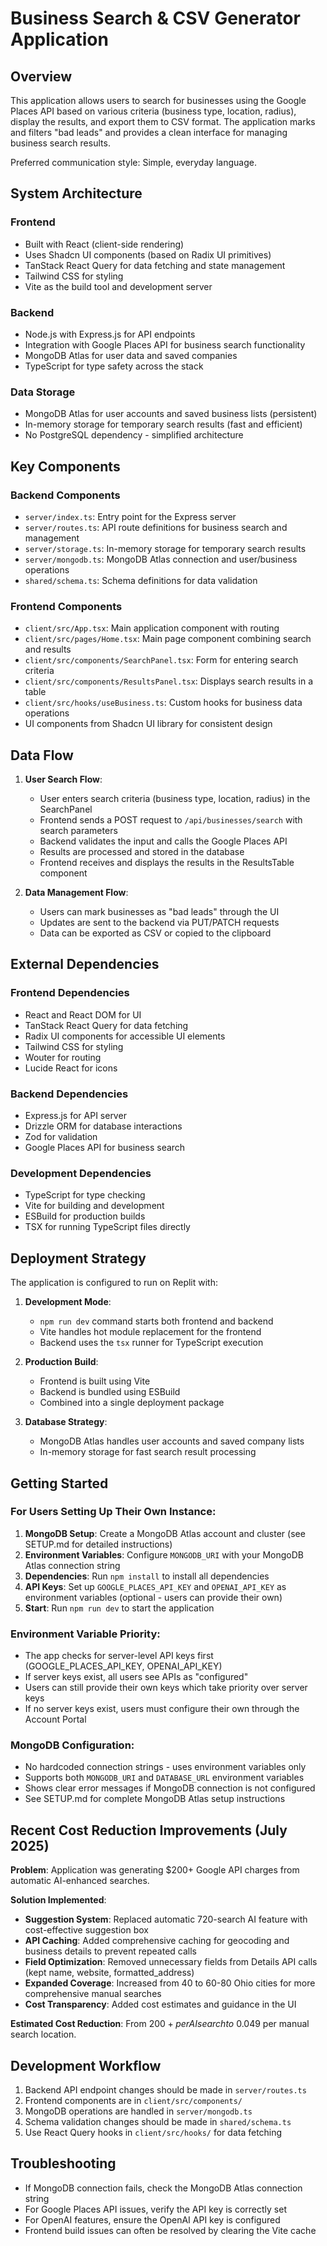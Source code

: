 # Business Search & CSV Generator Application

## Overview

This application allows users to search for businesses using the Google Places API based on various criteria (business type, location, radius), display the results, and export them to CSV format. The application marks and filters "bad leads" and provides a clean interface for managing business search results.

Preferred communication style: Simple, everyday language.

## System Architecture

### Frontend
- Built with React (client-side rendering)
- Uses Shadcn UI components (based on Radix UI primitives)
- TanStack React Query for data fetching and state management
- Tailwind CSS for styling
- Vite as the build tool and development server

### Backend
- Node.js with Express.js for API endpoints
- Integration with Google Places API for business search functionality
- MongoDB Atlas for user data and saved companies
- TypeScript for type safety across the stack

### Data Storage
- MongoDB Atlas for user accounts and saved business lists (persistent)
- In-memory storage for temporary search results (fast and efficient)
- No PostgreSQL dependency - simplified architecture

## Key Components

### Backend Components
- `server/index.ts`: Entry point for the Express server
- `server/routes.ts`: API route definitions for business search and management
- `server/storage.ts`: In-memory storage for temporary search results
- `server/mongodb.ts`: MongoDB Atlas connection and user/business operations
- `shared/schema.ts`: Schema definitions for data validation

### Frontend Components
- `client/src/App.tsx`: Main application component with routing
- `client/src/pages/Home.tsx`: Main page component combining search and results
- `client/src/components/SearchPanel.tsx`: Form for entering search criteria
- `client/src/components/ResultsPanel.tsx`: Displays search results in a table
- `client/src/hooks/useBusiness.ts`: Custom hooks for business data operations
- UI components from Shadcn UI library for consistent design

## Data Flow

1. **User Search Flow**:
   - User enters search criteria (business type, location, radius) in the SearchPanel
   - Frontend sends a POST request to `/api/businesses/search` with search parameters
   - Backend validates the input and calls the Google Places API
   - Results are processed and stored in the database
   - Frontend receives and displays the results in the ResultsTable component

2. **Data Management Flow**:
   - Users can mark businesses as "bad leads" through the UI
   - Updates are sent to the backend via PUT/PATCH requests
   - Data can be exported as CSV or copied to the clipboard

## External Dependencies

### Frontend Dependencies
- React and React DOM for UI
- TanStack React Query for data fetching
- Radix UI components for accessible UI elements
- Tailwind CSS for styling
- Wouter for routing
- Lucide React for icons

### Backend Dependencies
- Express.js for API server
- Drizzle ORM for database interactions
- Zod for validation
- Google Places API for business search

### Development Dependencies
- TypeScript for type checking
- Vite for building and development
- ESBuild for production builds
- TSX for running TypeScript files directly

## Deployment Strategy

The application is configured to run on Replit with:

1. **Development Mode**:
   - `npm run dev` command starts both frontend and backend
   - Vite handles hot module replacement for the frontend
   - Backend uses the `tsx` runner for TypeScript execution

2. **Production Build**:
   - Frontend is built using Vite
   - Backend is bundled using ESBuild
   - Combined into a single deployment package

3. **Database Strategy**:
   - MongoDB Atlas handles user accounts and saved company lists
   - In-memory storage for fast search result processing

## Getting Started

### For Users Setting Up Their Own Instance:
1. **MongoDB Setup**: Create a MongoDB Atlas account and cluster (see SETUP.md for detailed instructions)
2. **Environment Variables**: Configure `MONGODB_URI` with your MongoDB Atlas connection string
3. **Dependencies**: Run `npm install` to install all dependencies
4. **API Keys**: Set up `GOOGLE_PLACES_API_KEY` and `OPENAI_API_KEY` as environment variables (optional - users can provide their own)
5. **Start**: Run `npm run dev` to start the application

### Environment Variable Priority:
- The app checks for server-level API keys first (GOOGLE_PLACES_API_KEY, OPENAI_API_KEY)
- If server keys exist, all users see APIs as "configured" 
- Users can still provide their own keys which take priority over server keys
- If no server keys exist, users must configure their own through the Account Portal

### MongoDB Configuration:
- No hardcoded connection strings - uses environment variables only
- Supports both `MONGODB_URI` and `DATABASE_URL` environment variables
- Shows clear error messages if MongoDB connection is not configured
- See SETUP.md for complete MongoDB Atlas setup instructions

## Recent Cost Reduction Improvements (July 2025)

**Problem**: Application was generating $200+ Google API charges from automatic AI-enhanced searches.

**Solution Implemented**:
- **Suggestion System**: Replaced automatic 720-search AI feature with cost-effective suggestion box
- **API Caching**: Added comprehensive caching for geocoding and business details to prevent repeated calls
- **Field Optimization**: Removed unnecessary fields from Details API calls (kept name, website, formatted_address)
- **Expanded Coverage**: Increased from 40 to 60-80 Ohio cities for more comprehensive manual searches
- **Cost Transparency**: Added cost estimates and guidance in the UI

**Estimated Cost Reduction**: From $200+ per AI search to ~$0.049 per manual search location.

## Development Workflow

1. Backend API endpoint changes should be made in `server/routes.ts`
2. Frontend components are in `client/src/components/`
3. MongoDB operations are handled in `server/mongodb.ts`
4. Schema validation changes should be made in `shared/schema.ts`
5. Use React Query hooks in `client/src/hooks/` for data fetching

## Troubleshooting

- If MongoDB connection fails, check the MongoDB Atlas connection string
- For Google Places API issues, verify the API key is correctly set
- For OpenAI features, ensure the OpenAI API key is configured
- Frontend build issues can often be resolved by clearing the Vite cache